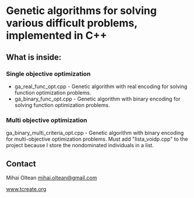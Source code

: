 # Genetic algorithms for solving various difficult problems, implemented in C++

## What is inside:

### Single objective optimization
- ga_real_func_opt.cpp - Genetic algorithm with real encoding for solving function optimization problems.
- ga_binary_func_opt.cpp - Genetic algorithm with binary encoding for solving function optimization problems.

### Multi objective optimization

ga_binary_multi_criteria_opt.cpp - Genetic algorithm with binary encoding for multi-objective optimization problems. Must add "lista_voidp.cpp" to the project because I store the nondominated individuals in a list.

## Contact
Mihai Oltean
mihai.oltean@gmail.com

www.tcreate.org
